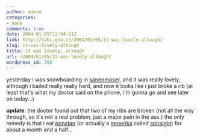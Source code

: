 ```yaml
---
author: admin
categories:
- none
comments: true
date: 2004-01-05T12:54:21Z
link: http://habi.gna.ch/2004/01/05/it-was-lovely-altough/
slug: it-was-lovely-altough
title: it was lovely, altough
url: /2004/01/05/it-was-lovely-altough/
wordpress_id: 393
---
```


yesterday i was snowboarding in [sanenmoser](http://www.skigstaad.ch), and it was really lovely, although i bailed really really hard, and now it looks like i just broke a rib (at least that's what my doctor said on the phone, i'm gonna go and see later on today...)


**update**: the doctor found out that two of my ribs are broken (not all the way through, so it's not a real problem, just a major pain in the ass.)
the only remedy is that i eat [ponstan](http://www.pfizer.ch/internet/de/home/products/rheumatology/non_steroidale_anti_inflammatory/ponstan_mefenacid.html) (or actually a [generika](http://www.google.com/search?q=generika&ie=UTF-8&oe=UTF-8) called [spiralgin](http://www.kompendium.ch/app/Info_pi_d.cfm?Search=05517)) for about a month and a half...
